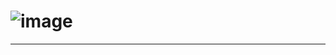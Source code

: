 # ![image](https://user-images.githubusercontent.com/90931685/177762448-8d6aeb42-38f5-419b-ab47-73c76d95bcba.png)
___________________________________





